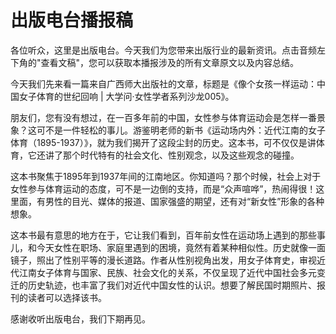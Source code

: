 # 出版电台播报稿

各位听众，这里是出版电台。今天我们为您带来出版行业的最新资讯。点击音频左下角的"查看文稿"，您可以获取本播报涉及的所有文章原文以及内容总结。

今天我们先来看一篇来自广西师大出版社的文章，标题是《像个女孩一样运动：中国女子体育的世纪回响 | 大学问·女性学者系列沙龙005》。

朋友们，您有没有想过，在一百多年前的中国，女性参与体育运动会是怎样一番景象？这可不是一件轻松的事儿。游鉴明老师的新书《运动场内外：近代江南的女子体育（1895-1937）》，就为我们揭开了这段尘封的历史。这本书，可不仅仅是讲体育，它还讲了那个时代特有的社会文化、性别观念，以及这些观念的碰撞。

这本书聚焦于1895年到1937年间的江南地区。你知道吗？那个时候，社会上对于女性参与体育运动的态度，可不是一边倒的支持，而是“众声喧哗”，热闹得很！这里面，有男性的目光、媒体的报道、国家强盛的期望，还有对“新女性”形象的各种想象。

这本书最有意思的地方在于，它让我们看到，百年前女性在运动场上遇到的那些事儿，和今天女性在职场、家庭里遇到的困境，竟然有着某种相似性。历史就像一面镜子，照出了性别平等的漫长道路。作者从性别视角出发，用女子体育史，审视近代江南女子体育与国家、民族、社会文化的关系，不仅呈现了近代中国社会多元变迁的历史轨迹，也丰富了我们对近代中国女性的认识。想要了解民国时期照片、报刊的读者可以选择该书。

感谢收听出版电台，我们下期再见。